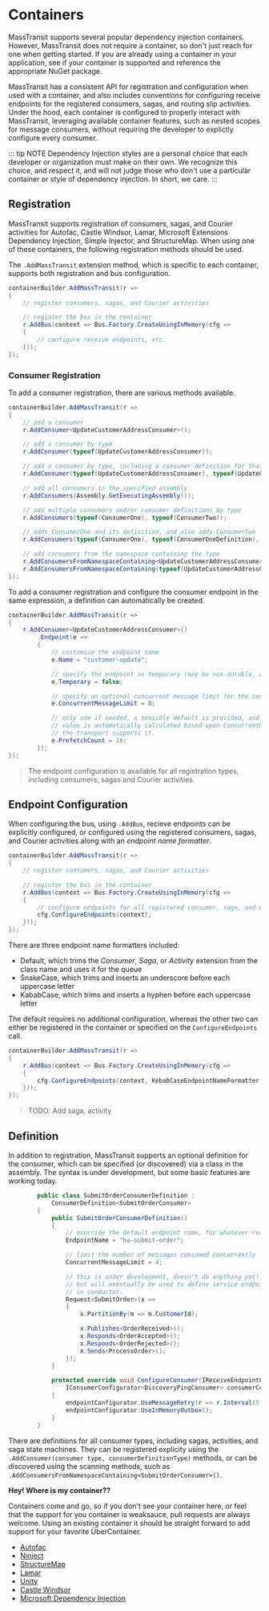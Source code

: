 # Containers

MassTransit supports several popular dependency injection containers. However, MassTransit does not require a container, so don't just reach for one when getting started. If you are already using a container in your application, see if your container is supported and reference the appropriate NuGet package.

MassTransit has a consistent API for registration and configuration when used with a container, and also includes conventions for configuring receive endpoints for the registered consumers, sagas, and routing slip activities. Under the hood, each container is configured to properly interact with MassTransit, leveraging available container features, such as nested scopes for message consumers, without requiring the developer to explictly configure every consumer.

::: tip NOTE
Dependency Injection styles are a personal choice that each developer or organization must make on their own. We recognize this choice, and respect it, and will not judge those who don't use a particular container or style of dependency injection. In short, we care.
:::

## Registration

MassTransit supports registration of consumers, sagas, and Courier activities for Autofac, Castle Windsor, Lamar, Microsoft Extensions Dependency Injection, Simple Injector, and StructureMap. When using one of these containers, the following registration methods should be used.

The `.AddMassTransit` extension method, which is specific to each container, supports both registration and bus configuration.

```cs
containerBuilder.AddMassTransit(r =>
{
    // register consumers, sagas, and Courier activities

    // register the bus in the container
    r.AddBus(context => Bus.Factory.CreateUsingInMemory(cfg =>
    {
        // configure receive endpoints, etc.
    }));
});
```

### Consumer Registration

To add a consumer registration, there are various methods available.

```cs
containerBuilder.AddMassTransit(r =>
{
    // add a consumer
    r.AddConsumer<UpdateCustomerAddressConsumer>();

    // add a consumer by type
    r.AddConsumer(typeof(UpdateCustomerAddressConsumer));

    // add a consumer by type, including a consumer definition for that consumer
    r.AddConsumer(typeof(UpdateCustomerAddressConsumer), typeof(UpdateCustomerAddressConsumerDefinition))

    // add all consumers in the specified assembly
    r.AddConsumers(Assembly.GetExecutingAssembly());

    // add multiple consumers and/or consumer definitions by type
    r.AddConsumers(typeof(ConsumerOne), typeof(ConsumerTwo));

    // adds ConsumerOne and its definition, and also adds ConsumerTwo
    r.AddConsumers(typeof(ConsumerOne), typeof(ConsumerOneDefinition), typeof(ConsumerTwo));

    // add consumers from the namespace containing the type
    r.AddConsumersFromNamespaceContaining<UpdateCustomerAddressConsumer>();
    r.AddConsumersFromNamespaceContaining(typeof(UpdateCustomerAddressConsumer));
});
```

To add a consumer registration and configure the consumer endpoint in the same expression, a definition can automatically be created.

```cs
containerBuilder.AddMassTransit(r =>
{
    r.AddConsumer<UpdateCustomerAddressConsumer>()
        .Endpoint(e =>
        {
            // customize the endpoint name
            e.Name = "customer-update";

            // specify the endpoint as temporary (may be non-durable, auto-delete, etc.)
            e.Temporary = false;

            // specify an optional concurrent message limit for the consumer
            e.ConcurrentMessageLimit = 8;

            // only use if needed, a sensible default is provided, and a reasonable
            // value is automatically calculated based upon ConcurrentMessageLimit if 
            // the transport supports it.
            e.PrefetchCount = 16;
        });
});
```

> The endpoint configuration is available for all registration types, including consumers, sagas and Courier activities.



## Endpoint Configuration

When configuring the bus, using `.AddBus`, recieve endpoints can be explicitly configured, or configured using the registered consumers, sagas, and Courier activities along with an _endpoint name formatter_.

```cs
containerBuilder.AddMassTransit(r =>
{
    // register consumers, sagas, and Courier activities

    // register the bus in the container
    r.AddBus(context => Bus.Factory.CreateUsingInMemory(cfg =>
    {
        // configure endpoints for all registered consumer, saga, and Courier activities
        cfg.ConfigureEndpoints(context);
    }));
});
```

There are three endpoint name formatters included:

- Default, which trims the _Consumer_, _Saga_, or _Activity_ extension from the class name and uses it for the queue
- SnakeCase, which trims and inserts an underscore before each uppercase letter
- KababCase, which trims and inserts a hyphen before each uppercase letter

The default requires no additional configuration, whereas the other two can either be registered in the container or specified on the `ConfigureEndpoints` call.

```cs
containerBuilder.AddMassTransit(r =>
{
    r.AddBus(context => Bus.Factory.CreateUsingInMemory(cfg =>
    {
        cfg.ConfigureEndpoints(context, KebabCaseEndpointNameFormatter.Instance);
    }));
});
```


> TODO: Add saga, activity



## Definition

In addition to registration, MassTransit supports an optional definition for the consumer, which can be specified (or discovered) via a class in the assembly. The syntax is under development, but some basic features are working today.

```csharp
        public class SubmitOrderConsumerDefinition :
            ConsumerDefinition<SubmitOrderConsumer>
        {
            public SubmitOrderConsumerDefinition()
            {
                // override the default endpoint name, for whatever reason
                EndpointName = "ha-submit-order";

                // limit the number of messages consumed concurrently
                ConcurrentMessageLimit = 4;

                // this is under development, doesn't do anything yet!
                // but will eventually be used to define service endpoints
                // in conductor.
                Request<SubmitOrder>(x =>
                {
                    x.PartitionBy(m => m.CustomerId);

                    x.Publishes<OrderReceived>();
                    x.Responds<OrderAccepted>();
                    x.Responds<OrderRejected>();
                    x.Sends<ProcessOrder>();
                });
            }

            protected override void ConfigureConsumer(IReceiveEndpointConfigurator endpointConfigurator,
                IConsumerConfigurator<DiscoveryPingConsumer> consumerConfigurator)
            {
                endpointConfigurator.UseMessageRetry(r => r.Interval(5,1000));
                endpointConfigurator.UseInMemoryOutbox();
            }
        }
```

There are definitions for all consumer types, including sagas, activities, and saga state machines. They can be registered explicity using the `.AddConsumer(consumer type, consumerDefinitionType)` methods, or can be discovered using the scanning methods, such as `.AddConsumersFromNamespaceContaining<SubmitOrderConsumer>()`. 


**Hey! Where is my container??**

Containers come and go, so if you don't see your container here, or feel that the support for you container is weaksauce, pull requests are always welcome. Using an existing container it should be straight forward to add support for your favorite ÜberContainer.

* [Autofac](autofac)
* [Ninject](ninject)
* [StructureMap](structuremap)
* [Lamar](lamar)
* [Unity](unity)
* [Castle Windsor](castlewindsor)
* [Microsoft Dependency Injection](msdi)
